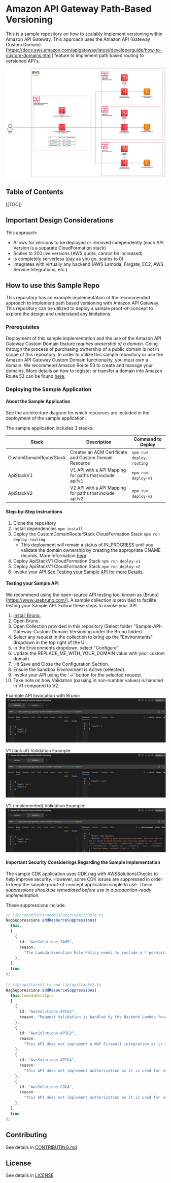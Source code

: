 # Amazon API Gateway Path-Based Versioning

This is a sample repository on how to scalably implement versioning within Amazon API Gateway. This approach uses the Amazon API (Gateway Custom Domain)[https://docs.aws.amazon.com/apigateway/latest/developerguide/how-to-custom-domains.html] feature to implement path based routing to versioned API's.

![Architecture Diagram](./images/api-gateway-custom-domain-versioning.png)

## Table of Contents

[[_TOC_]]

## Important Design Considerations

This approach:

- Allows for versions to be deployed or removed independently (each API Version is a separate CloudFormation stack)
- Scales to 200 live versions (AWS quota, cannot be increased)
- Is completely serverless (pay as you go, scales to 0)
- Integrates with virtually any backend (AWS Lambda, Fargate, EC2, AWS Service Integrations, etc.)

## How to use this Sample Repo

This repository has an example implementation of the recommended approach to implement path based versioning with Amazon API Gateway. This repository can be utilized to deploy a sample proof-of-concept to explore the design and understand any limitations.

### Prerequisites

Deployment of this sample implementation and the use of the Amazon API Gateway Custom Domain feature _requires ownership of a domain_. Going through the process of purchasing ownership of a public domain is not in scope of this repository. In order to utilize this sample repository or use the Amazon API Gateway Custom Domain functionality, you must own a domain. We recommend Amazon Route 53 to create and manage your domains. More details on how to register or transfer a domain into Amazon Route 53 can be found [here](https://docs.aws.amazon.com/Route53/latest/DeveloperGuide/domain-register-update.html).

### Deploying the Sample Application

#### About the Sample Application

See the architecture diagram for which resources are included in the deployment of the sample application.

The sample application includes 3 stacks:

| Stack                   | Description                                             | Command to Deploy        |
| ----------------------- | ------------------------------------------------------- | ------------------------ |
| CustomDomainRouterStack | Creates an ACM Certificate and Custom Domain Resource   | `npm run deploy-routing` |
| ApiStackV1              | V1 API with a API Mapping for paths that include api/v1 | `npm run deploy-v1`      |
| ApiStackV2              | V2 API with a API Mapping for paths that include api/v2 | `npm run deploy-v2`      |

#### Step-by-Step Instructions

1. Clone the repository
2. Install dependencies `npm install`
3. Deploy the CustomDomainRouterStack CloudFormation Stack `npm run deploy-routing`
   - This deployment will remain a status of IN_PROGRESS until you validate the domain ownership by creating the appropriate CNAME records. More Information [here](https://docs.aws.amazon.com/acm/latest/userguide/dns-validation.html)
4. Deploy ApiStackV1 CloudFormation Stack `npm run deploy-v1`
5. Deploy ApiStackV1 CloudFormation Stack `npm run deploy-v2`
6. Invoke your API [See Testing your Sample API for more Details.](#Testing-your-Sample-API)

#### Testing your Sample API

We recommend using the open-source API testing tool known as (Bruno)[https://www.usebruno.com/]. A sample collection is provided to facilite testing your Sample API. Follow these steps to invoke your API.

1. [Install Bruno.](https://www.usebruno.com/downloads)
2. Open Bruno.
3. Open Collection provided in this repository (Select folder "Sample-API-Gateway-Custom-Domain-Versioning under the Bruno folder).
4. Select any request in the collection to bring up the "Environments" dropdown in the top right of the UI.
5. In the Environments dropdown, select "Configure".
6. Update the REPLACE_ME_WITH_YOUR_DOMAIN value with your custom domain.
7. Hit Save and Close the Configuration Section.
8. Ensure the Sandbox Environment is Active (selected).
9. Invoke your API using the '->' button for the selected request.
10. Take note on how Validation (passing in non-number values) is handled in V1 compared to V2.

Example API Invocation with Bruno:
![Example API Invocation with Bruno](./images/api-testing-with-bruno.png)

V1 (lack of) Validation Example:
![V1 (lack of) Validation Example](./images/v1-validation.png)

V2 (implemented) Validation Example:
![V2 (implemented) Validation Example](./images/v2-validation.png)

#### Important Security Considerings Regarding the Sample Implementation

The sample CDK application uses CDK nag with AWSSolutionsChecks to help improve security. However, some CDK issues are suppressed in order to keep the sample proof-of-concept application simple to use. _These suppressions should be remediated before use in a production-ready implementation._

These suppressions include:

```typescript
// lib/constructs/nodejsFunctionWithRole.ts
NagSuppressions.addResourceSuppressions(
  this,
  [
    {
      id: "AwsSolutions-IAM5",
      reason:
        "The Lambda Execution Role Policy needs to include a * permissions to enable Cloudwatch Logging and X-Ray Tracing.",
    },
  ],
  true
);

// lib/apiStackV1.ts and lib/apiStackV2.ts
NagSuppressions.addResourceSuppressions(
  this.lambdaRestApi,
  [
    {
      id: "AwsSolutions-APIG2",
      reason: "Request Validation is handled by the Backend Lambda function.",
    },
    {
      id: "AwsSolutions-APIG3",
      reason:
        "This API does not implement a WAF Firewall integration as it is used for demo sample implementation purposes only. Adding a firewall would add complexity to the sample proof of concept exercise. Consider adding an AWS WAF Firewall integration before using Amazon API Gateway in a production use-case.",
    },
    {
      id: "AwsSolutions-APIG4",
      reason:
        "This API does not implement authorization as it is used for demo sample implementation purposes only. Adding authorization would add complexity to the sample proof of concept exercise. Ensure authorization is implemented before using Amazon API Gateway in a production use-case.",
    },
    {
      id: "AwsSolutions-COG4",
      reason:
        "This API does not implement authorization as it is used for demo sample implementation purposes only. Adding authorization would add complexity to the sample proof of concept exercise. Ensure authorization is implemented before using Amazon API Gateway in a production use-case.",
    },
  ],
  true
);
```

## Contributing

See details in [CONTRIBUTING.md](./CONTRIBUTING.md)

## License

See details in [LICENSE](./LICENSE)
